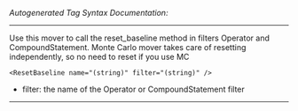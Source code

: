 _Autogenerated Tag Syntax Documentation:_

---
Use this mover to call the reset_baseline method in filters Operator and CompoundStatement. Monte Carlo mover takes care of resetting independently, so no need to reset if you use MC

```
<ResetBaseline name="(string)" filter="(string)" />
```

-   filter: the name of the Operator or CompoundStatement filter

---
